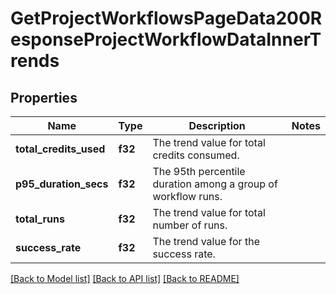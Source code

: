 # GetProjectWorkflowsPageData200ResponseProjectWorkflowDataInnerTrends

## Properties

Name | Type | Description | Notes
------------ | ------------- | ------------- | -------------
**total_credits_used** | **f32** | The trend value for total credits consumed. | 
**p95_duration_secs** | **f32** | The 95th percentile duration among a group of workflow runs. | 
**total_runs** | **f32** | The trend value for total number of runs. | 
**success_rate** | **f32** | The trend value for the success rate. | 

[[Back to Model list]](../README.md#documentation-for-models) [[Back to API list]](../README.md#documentation-for-api-endpoints) [[Back to README]](../README.md)



